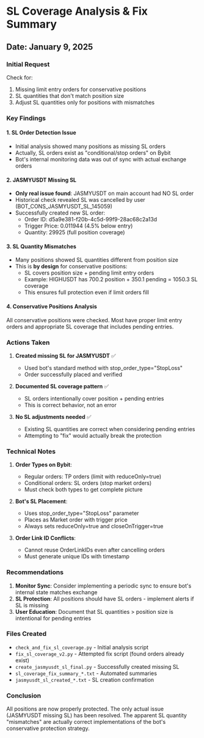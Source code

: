 # SL Coverage Analysis & Fix Summary

## Date: January 9, 2025

### Initial Request
Check for:
1. Missing limit entry orders for conservative positions
2. SL quantities that don't match position size
3. Adjust SL quantities only for positions with mismatches

### Key Findings

#### 1. SL Order Detection Issue
- Initial analysis showed many positions as missing SL orders
- Actually, SL orders exist as "conditional/stop orders" on Bybit
- Bot's internal monitoring data was out of sync with actual exchange orders

#### 2. JASMYUSDT Missing SL
- **Only real issue found**: JASMYUSDT on main account had NO SL order
- Historical check revealed SL was cancelled by user (BOT_CONS_JASMYUSDT_SL_145059)
- Successfully created new SL order:
  - Order ID: d5a9e381-f20b-4c5d-99f9-28ac68c2a13d
  - Trigger Price: 0.011944 (4.5% below entry)
  - Quantity: 29925 (full position coverage)

#### 3. SL Quantity Mismatches
- Many positions showed SL quantities different from position size
- This is **by design** for conservative positions:
  - SL covers position size + pending limit entry orders
  - Example: HIGHUSDT has 700.2 position + 350.1 pending = 1050.3 SL coverage
  - This ensures full protection even if limit orders fill

#### 4. Conservative Positions Analysis
All conservative positions were checked. Most have proper limit entry orders and appropriate SL coverage that includes pending entries.

### Actions Taken

1. **Created missing SL for JASMYUSDT** ✅
   - Used bot's standard method with stop_order_type="StopLoss"
   - Order successfully placed and verified

2. **Documented SL coverage pattern** ✅
   - SL orders intentionally cover position + pending entries
   - This is correct behavior, not an error

3. **No SL adjustments needed** ✅
   - Existing SL quantities are correct when considering pending entries
   - Attempting to "fix" would actually break the protection

### Technical Notes

1. **Order Types on Bybit**:
   - Regular orders: TP orders (limit with reduceOnly=true)
   - Conditional orders: SL orders (stop market orders)
   - Must check both types to get complete picture

2. **Bot's SL Placement**:
   - Uses stop_order_type="StopLoss" parameter
   - Places as Market order with trigger price
   - Always sets reduceOnly=true and closeOnTrigger=true

3. **Order Link ID Conflicts**:
   - Cannot reuse OrderLinkIDs even after cancelling orders
   - Must generate unique IDs with timestamp

### Recommendations

1. **Monitor Sync**: Consider implementing a periodic sync to ensure bot's internal state matches exchange
2. **SL Protection**: All positions should have SL orders - implement alerts if SL is missing
3. **User Education**: Document that SL quantities > position size is intentional for pending entries

### Files Created
- `check_and_fix_sl_coverage.py` - Initial analysis script
- `fix_sl_coverage_v2.py` - Attempted fix script (found orders already exist)
- `create_jasmyusdt_sl_final.py` - Successfully created missing SL
- `sl_coverage_fix_summary_*.txt` - Automated summaries
- `jasmyusdt_sl_created_*.txt` - SL creation confirmation

### Conclusion
All positions are now properly protected. The only actual issue (JASMYUSDT missing SL) has been resolved. The apparent SL quantity "mismatches" are actually correct implementations of the bot's conservative protection strategy.